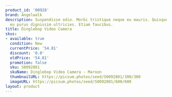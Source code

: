 ```yaml
---
product_id: '00928'
brand: Angelwalk
description: Suspendisse odio. Morbi tristique neque eu mauris. Quisque eget lorem
  eu purus dignissim ultricies. Etiam faucibus.
title: Dinglebop Video Camera
skus:
- available: true
  condition: New
  currentPrice: '54.81'
  discount: '0.0'
  oldPrice: '54.81'
  promotion: false
  sku: S0092801
  skuName: Dinglebop Video Camera - Maroon
  thumbnailURL: https://picsum.photos/seed/S0092801/300/300
  imageURL: https://picsum.photos/seed/S0092801/600/600
layout: product
---
```

